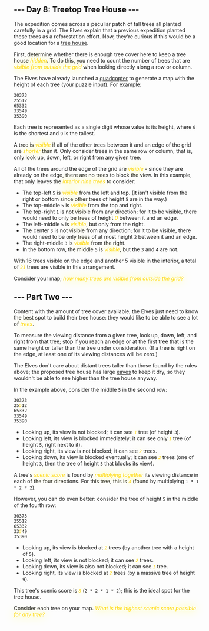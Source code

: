 <style>
    em {
        color: gold;
        filter: drop-shadow(0 0 0.75rem yellow);
    }
</style>

<h2>--- Day 8: Treetop Tree House ---</h2><p>The expedition comes across a peculiar patch of tall trees all planted carefully in a grid. The Elves explain that a previous expedition planted these trees as a reforestation effort. Now, they're curious if this would be a good location for a <a href="https://en.wikipedia.org/wiki/Tree_house" target="_blank">tree house</a>.</p>
<p>First, determine whether there is enough tree cover here to keep a tree house <em>hidden</em>. To do this, you need to count the number of trees that are <em>visible from outside the grid</em> when looking directly along a row or column.</p>
<p>The Elves have already launched a <a href="https://en.wikipedia.org/wiki/Quadcopter" target="_blank">quadcopter</a> to generate a map with the height of each tree (<span title="The Elves have already launched a quadcopter (your puzzle input).">your puzzle input</span>). For example:</p>
<pre><code>30373
25512
65332
33549
35390
</code></pre>
<p>Each tree is represented as a single digit whose value is its height, where <code>0</code> is the shortest and <code>9</code> is the tallest.</p>
<p>A tree is <em>visible</em> if all of the other trees between it and an edge of the grid are <em>shorter</em> than it. Only consider trees in the same row or column; that is, only look up, down, left, or right from any given tree.</p>
<p>All of the trees around the edge of the grid are <em>visible</em> - since they are already on the edge, there are no trees to block the view. In this example, that only leaves the <em>interior nine trees</em> to consider:</p>
<ul>
<li>The top-left <code>5</code> is <em>visible</em> from the left and top. (It isn't visible from the right or bottom since other trees of height <code>5</code> are in the way.)</li>
<li>The top-middle <code>5</code> is <em>visible</em> from the top and right.</li>
<li>The top-right <code>1</code> is not visible from any direction; for it to be visible, there would need to only be trees of height <em>0</em> between it and an edge.</li>
<li>The left-middle <code>5</code> is <em>visible</em>, but only from the right.</li>
<li>The center <code>3</code> is not visible from any direction; for it to be visible, there would need to be only trees of at most height <code>2</code> between it and an edge.</li>
<li>The right-middle <code>3</code> is <em>visible</em> from the right.</li>
<li>In the bottom row, the middle <code>5</code> is <em>visible</em>, but the <code>3</code> and <code>4</code> are not.</li>
</ul>
<p>With 16 trees visible on the edge and another 5 visible in the interior, a total of <code><em>21</em></code> trees are visible in this arrangement.</p>
<p>Consider your map; <em>how many trees are visible from outside the grid?</em></p>

<h2 id="part2">--- Part Two ---</h2><p>Content with the amount of tree cover available, the Elves just need to know the best spot to build their tree house: they would like to be able to see a lot of <em>trees</em>.</p>
<p>To measure the viewing distance from a given tree, look up, down, left, and right from that tree; stop if you reach an edge or at the first tree that is the same height or taller than the tree under consideration. (If a tree is right on the edge, at least one of its viewing distances will be zero.)</p>
<p>The Elves don't care about distant trees taller than those found by the rules above; the proposed tree house has large <a href="https://en.wikipedia.org/wiki/Eaves" target="_blank">eaves</a> to keep it dry, so they wouldn't be able to see higher than the tree house anyway.</p>
<p>In the example above, consider the middle <code>5</code> in the second row:</p>
<pre><code>30373
25<em>5</em>12
65332
33549
35390
</code></pre>
<ul>
<li>Looking up, its view is not blocked; it can see <code><em>1</em></code> tree (of height <code>3</code>).</li>
<li>Looking left, its view is blocked immediately; it can see only <code><em>1</em></code> tree (of height <code>5</code>, right next to it).</li>
<li>Looking right, its view is not blocked; it can see <code><em>2</em></code> trees.</li>
<li>Looking down, its view is blocked eventually; it can see <code><em>2</em></code> trees (one of height <code>3</code>, then the tree of height <code>5</code> that blocks its view).</li>
</ul>
<p>A tree's <em>scenic score</em> is found by <em>multiplying together</em> its viewing distance in each of the four directions. For this tree, this is <code><em>4</em></code> (found by multiplying <code>1 * 1 * 2 * 2</code>).</p>
<p>However, you can do even better: consider the tree of height <code>5</code> in the middle of the fourth row:</p>
<pre><code>30373
25512
65332
33<em>5</em>49
35390
</code></pre>
<ul>
<li>Looking up, its view is blocked at <code><em>2</em></code> trees (by another tree with a height of <code>5</code>).</li>
<li>Looking left, its view is not blocked; it can see <code><em>2</em></code> trees.</li>
<li>Looking down, its view is also not blocked; it can see <code><em>1</em></code> tree.</li>
<li>Looking right, its view is blocked at <code><em>2</em></code> trees (by a massive tree of height <code>9</code>).</li>
</ul>
<p>This tree's scenic score is <code><em>8</em></code> (<code>2 * 2 * 1 * 2</code>); this is the ideal spot for the tree house.</p>
<p>Consider each tree on your map. <em>What is the highest scenic score possible for any tree?</em></p>
